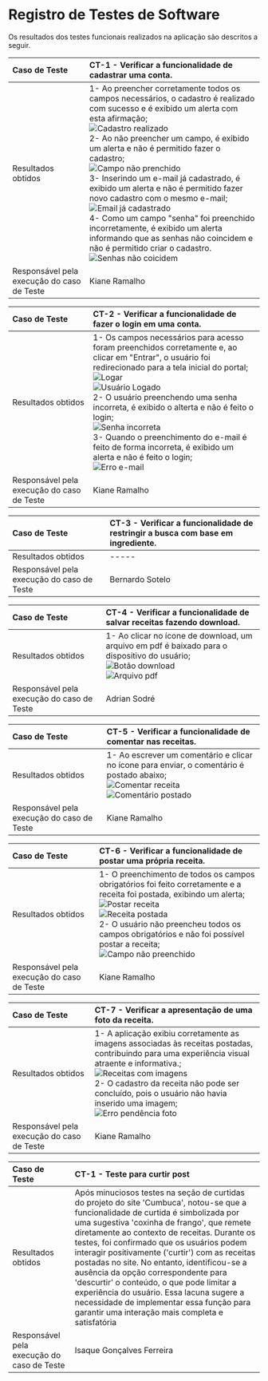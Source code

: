 # Registro de Testes de Software

Os resultados dos testes funcionais realizados na aplicação são descritos a seguir.

|Caso de Teste    | CT-1 - Verificar a funcionalidade de cadastrar uma conta. |
|:---|:---|
| Resultados obtidos | 1- Ao preencher corretamente todos os campos necessários,  o cadastro é realizado com sucesso e é exibido um alerta com esta afirmação;<br><img src="https://github.com/ICEI-PUC-Minas-PMV-ADS/pmv-ads-2023-2-e1-proj-web-t1-cumbuca/blob/main/documentos/img/Teste%201%20-%20Cadastro%20realizado.png?raw=true" alt="Cadastro realizado"><br> 2- Ao não preencher um campo, é exibido um alerta e não é permitido fazer o cadastro;<br><img src="https://github.com/ICEI-PUC-Minas-PMV-ADS/pmv-ads-2023-2-e1-proj-web-t1-cumbuca/blob/main/documentos/img/Teste%201%20-%20Alerta%20preencha%20este%20campo.png?raw=true" alt="Campo não prenchido"><br> 3- Inserindo um e-mail já cadastrado, é exibido um alerta e não é permitido fazer novo cadastro com o mesmo e-mail;<br><img src="https://github.com/ICEI-PUC-Minas-PMV-ADS/pmv-ads-2023-2-e1-proj-web-t1-cumbuca/blob/main/documentos/img/Teste%201%20-%20Alerta%20Email%20j%C3%A1%20cadastrado.png?raw=true" alt="Email já cadastrado"><br> 4- Como um campo "senha" foi preenchido incorretamente, é exibido um alerta informando que as senhas não coincidem e não é permitido criar o cadastro.<img src="https://github.com/ICEI-PUC-Minas-PMV-ADS/pmv-ads-2023-2-e1-proj-web-t1-cumbuca/blob/main/documentos/img/Teste%201%20-%20Alerta%20Senhas%20nao%20coicidem.png?raw=true" alt="Senhas não coicidem"> |
| Responsável pela execução do caso de Teste | Kiane Ramalho |

|Caso de Teste    | CT-2 - Verificar a funcionalidade de fazer o login em uma conta. |
|:---|:---|
| Resultados obtidos | 1- Os campos necessários para acesso foram preenchidos corretamente e, ao clicar em "Entrar", o usuário foi redirecionado para a tela inicial do portal;<br><img src="https://github.com/ICEI-PUC-Minas-PMV-ADS/pmv-ads-2023-2-e1-proj-web-t1-cumbuca/blob/main/documentos/img/Teste%20RF%2002_Autentica%C3%A7%C3%A3o%201%20%20-%20Logar%20no%20site.png?raw=true" alt="Logar"><br><img src="https://github.com/ICEI-PUC-Minas-PMV-ADS/pmv-ads-2023-2-e1-proj-web-t1-cumbuca/blob/main/documentos/img/Teste%20RF%2002_Autentica%C3%A7%C3%A3o%202%20%20-%20Usu%C3%A1rio%20Logado.png?raw=true" alt="Usuário Logado"><br> 2- O usuário preenchendo uma senha incorreta, é exibido o alterta e não é feito o login;<br><img src="https://github.com/ICEI-PUC-Minas-PMV-ADS/pmv-ads-2023-2-e1-proj-web-t1-cumbuca/blob/main/documentos/img/Teste%20RF%2002_Autentica%C3%A7%C3%A3o%201%20%20-%20Erro%20Senha.png?raw=true" alt="Senha incorreta"><br> 3- Quando o preenchimento do e-mail é feito de forma incorreta, é exibido um alerta e não é feito o login;<br><img src="https://github.com/ICEI-PUC-Minas-PMV-ADS/pmv-ads-2023-2-e1-proj-web-t1-cumbuca/blob/main/documentos/img/Teste%20RF%2002_Autentica%C3%A7%C3%A3o%201%20%20-%20Erro%20Email.png?raw=true" alt="Erro e-mail">|
| Responsável pela execução do caso de Teste | Kiane Ramalho |

|Caso de Teste    | CT-3 - Verificar a funcionalidade de restringir a busca com base em ingrediente. |
|:---|:---|
| Resultados obtidos | ----- |
| Responsável pela execução do caso de Teste | Bernardo Sotelo |

|Caso de Teste    | CT-4 - Verificar a funcionalidade de salvar receitas fazendo download. |
|:---|:---|
| Resultados obtidos | 1- Ao clicar no ícone de download, um arquivo em pdf é baixado para o dispositivo do usuário;<br><img src="https://github.com/ICEI-PUC-Minas-PMV-ADS/pmv-ads-2023-2-e1-proj-web-t1-cumbuca/blob/main/documentos/img/Teste%20salvar%20receita.png?raw=true" alt="Botão download"><br><img src="https://github.com/ICEI-PUC-Minas-PMV-ADS/pmv-ads-2023-2-e1-proj-web-t1-cumbuca/blob/main/documentos/img/Arquivo%20pdf%20receita.png?raw=true" alt="Arquivo pdf">  |
| Responsável pela execução do caso de Teste | Adrian Sodré |

|Caso de Teste    | CT-5 - Verificar a funcionalidade de comentar nas receitas. |
|:---|:---|
| Resultados obtidos | 1- Ao escrever um comentário e clicar no ícone para enviar, o comentário é postado abaixo;<br><img src="https://github.com/ICEI-PUC-Minas-PMV-ADS/pmv-ads-2023-2-e1-proj-web-t1-cumbuca/blob/main/documentos/img/Teste%205%20Comentar%20Receita.png?raw=true" alt="Comentar receita"><br><img src="https://github.com/ICEI-PUC-Minas-PMV-ADS/pmv-ads-2023-2-e1-proj-web-t1-cumbuca/blob/main/documentos/img/Teste%205%20Coment%C3%A1rio%20postado.png?raw=true" alt="Comentário postado">|
| Responsável pela execução do caso de Teste | Kiane Ramalho |

|Caso de Teste    | CT-6 - Verificar a funcionalidade de postar uma própria receita. |
|:---|:---|
| Resultados obtidos | 1- O preenchimento de todos os campos obrigatórios foi feito corretamente e a receita foi postada, exibindo um alerta;<br><img src="https://github.com/ICEI-PUC-Minas-PMV-ADS/pmv-ads-2023-2-e1-proj-web-t1-cumbuca/blob/main/documentos/img/Teste%20Foto%20Receita%20sucesso.png?raw=true" alt="Postar receita"><br><img src="https://github.com/ICEI-PUC-Minas-PMV-ADS/pmv-ads-2023-2-e1-proj-web-t1-cumbuca/blob/main/documentos/img/Teste%20foto%20receita%20postada.png?raw=true" alt="Receita postada"><br> 2- O usuário não preencheu todos os campos obrigatórios e não foi possível postar a receita;<br><img src="https://github.com/ICEI-PUC-Minas-PMV-ADS/pmv-ads-2023-2-e1-proj-web-t1-cumbuca/blob/main/documentos/img/Teste%20foto%20campo%20n%C3%A3o%20preenchido.png?raw=true" alt="Campo não preenchido">|
| Responsável pela execução do caso de Teste | Kiane Ramalho |

|Caso de Teste    | CT-7 - Verificar a apresentação de uma foto da receita. |
|:---|:---|
| Resultados obtidos | 1- A aplicação exibiu corretamente as imagens associadas às receitas postadas, contribuindo para uma experiência visual atraente e informativa.;<br><img src="https://github.com/ICEI-PUC-Minas-PMV-ADS/pmv-ads-2023-2-e1-proj-web-t1-cumbuca/blob/main/documentos/img/Teste%20foto%20receitas%20com%20imagens.png?raw=true" alt="Receitas com imagens"><br> 2- O cadastro da receita não pode ser concluído, pois o usuário não havia inserido uma imagem;<br><img src="https://github.com/ICEI-PUC-Minas-PMV-ADS/pmv-ads-2023-2-e1-proj-web-t1-cumbuca/blob/main/documentos/img/Teste%20Foto%20Receita%20erro%20imagem.png?raw=true" alt="Erro pendência foto"> |
| Responsável pela execução do caso de Teste | Kiane Ramalho |

|Caso de Teste    | CT-1 - Teste para curtir post |
|:---|:---|
| Resultados obtidos | Após minuciosos testes na seção de curtidas do projeto do site 'Cumbuca', notou-se que a funcionalidade de curtida é simbolizada por uma sugestiva 'coxinha de frango', que remete diretamente ao contexto de receitas. Durante os testes, foi confirmado que os usuários podem interagir positivamente ('curtir') com as receitas postadas no site. No entanto, identificou-se a ausência da opção correspondente para 'descurtir' o conteúdo, o que pode limitar a experiência do usuário. Essa lacuna sugere a necessidade de implementar essa função para garantir uma interação mais completa e satisfatória  |
| Responsável pela execução do caso de Teste | Isaque Gonçalves Ferreira |


